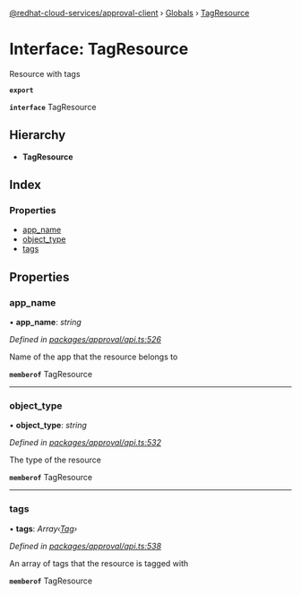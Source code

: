 [@redhat-cloud-services/approval-client](../README.md) › [Globals](../globals.md) › [TagResource](tagresource.md)

# Interface: TagResource

Resource with tags

**`export`** 

**`interface`** TagResource

## Hierarchy

* **TagResource**

## Index

### Properties

* [app_name](tagresource.md#app_name)
* [object_type](tagresource.md#object_type)
* [tags](tagresource.md#tags)

## Properties

###  app_name

• **app_name**: *string*

*Defined in [packages/approval/api.ts:526](https://github.com/fhlavac/javascript-clients/blob/master/packages/approval/api.ts#L526)*

Name of the app that the resource belongs to

**`memberof`** TagResource

___

###  object_type

• **object_type**: *string*

*Defined in [packages/approval/api.ts:532](https://github.com/fhlavac/javascript-clients/blob/master/packages/approval/api.ts#L532)*

The type of the resource

**`memberof`** TagResource

___

###  tags

• **tags**: *Array‹[Tag](tag.md)›*

*Defined in [packages/approval/api.ts:538](https://github.com/fhlavac/javascript-clients/blob/master/packages/approval/api.ts#L538)*

An array of tags that the resource is tagged with

**`memberof`** TagResource
